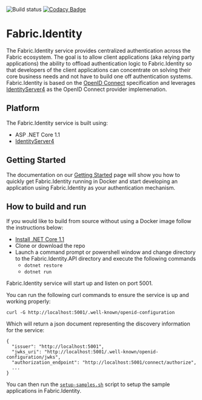 ![Build status](https://healthcatalyst.visualstudio.com/_apis/public/build/definitions/eaeb1198-1e3e-4938-88f1-918e8bf769af/328/badge)
[![Codacy Badge](https://api.codacy.com/project/badge/Grade/d1d11b48f7cc4fbb9277b4c1c12c2106)](https://www.codacy.com/app/HealthCatalyst/Fabric.Identity?utm_source=github.com&amp;utm_medium=referral&amp;utm_content=HealthCatalyst/Fabric.Identity&amp;utm_campaign=Badge_Grade)
# Fabric.Identity

The Fabric.Identity service provides centralized authentication across the Fabric ecosystem. The goal is to allow client applications (aka relying party applications) the ability to offload authentication logic to Fabric.Identity so that developers of the client applications can concentrate on solving their core business needs and not have to build one off authentication systems. Fabric.Identity is based on the [OpenID Connect](http://openid.net/connect/) specification and leverages [IdentityServer4](http://identityserver.io/) as the OpenID Connect provider implemenation.

## Platform
The Fabric.Identity service is built using:

+ ASP .NET Core 1.1
+ [IdentityServer4](http://identityserver.io/)

## Getting Started

The documentation on our [Getting Started](https://github.com/HealthCatalyst/Fabric.Identity/wiki/Getting-Started) page will show you how to quickly get Fabric.Identity running in Docker and start developing an application using Fabric.Identity as your authentication mechanism.

## How to build and run
If you would like to build from source without using a Docker image follow the instructions below:

+ [Install .NET Core 1.1](https://www.microsoft.com/net/core#windowsvs2017)
+ Clone or download the repo
+ Launch a command prompt or powershell window and change directory to the Fabric.Identity.API directory and execute the following commands
  + `dotnet restore`
  + `dotnet run`

Fabric.Identity service will start up and listen on port 5001.

You can run the following curl commands to ensure the service is up and working properly:

```curl -G http://localhost:5001/.well-known/openid-configuration```

Which will return a json document representing the discovery information for the service:

```
{
  "issuer": "http://localhost:5001",
  "jwks_uri": "http://localhost:5001/.well-known/openid-configuration/jwks",
  "authorization_endpoint": "http://localhost:5001/connect/authorize",
  ...
}
```

You can then run the [`setup-samples.sh`](https://github.com/HealthCatalyst/Fabric.Identity/blob/master/Fabric.Identity.API/scripts/setup-samples.sh) script to setup the sample applications in Fabric.Identity.
